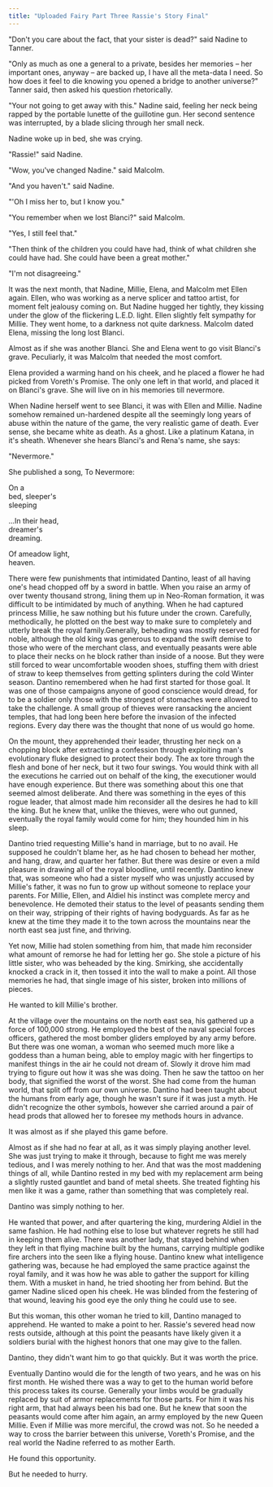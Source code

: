 ```yaml
---
title: "Uploaded Fairy Part Three Rassie's Story Final"
---
```

"Don't you care about the fact, that your sister is dead?" said Nadine to Tanner.

"Only as much as one a general to a private, besides her memories – her important ones, anyway – are backed up, I have all the meta-data I need. So how does it feel to die knowing you opened a bridge to another universe?" Tanner said, then asked his question rhetorically.

"Your not going to get away with this." Nadine said, feeling her neck being rapped by the portable lunette of the guillotine gun. Her second sentence was interrupted, by a blade slicing through her small neck.

Nadine woke up in bed, she was crying.

"Rassie!" said Nadine.

"Wow, you've changed Nadine." said Malcolm.

"And you haven't." said Nadine.

"'Oh I miss her to, but I know you."

"You remember when we lost Blanci?" said Malcolm.

"Yes, I still feel that."

"Then think of the children you could have had, think of what children she could have had. She could have been a great mother."

"I'm not disagreeing."

It was the next month, that Nadine, Millie, Elena, and Malcolm met Ellen again. Ellen, who was working as a nerve splicer and tattoo artist, for moment felt jealousy coming on. But Nadine hugged her tightly, they kissing under the glow of the flickering L.E.D. light. Ellen slightly felt sympathy for Millie. They went home, to a darkness not quite darkness.
Malcolm dated Elena, missing the long lost Blanci.

Almost as if she was another Blanci. She and Elena went to go visit Blanci's grave. Peculiarly, it was Malcolm that needed the most comfort.

Elena provided a warming hand on his cheek, and he placed a flower he had picked from Voreth's Promise. The only one left in that world, and placed it on Blanci's grave. She will live on in his memories till nevermore.

When Nadine herself went to see Blanci, it was with Ellen and Millie. Nadine somehow remained un-hardened despite all the seemingly long years of abuse within the nature of the game, the very realistic game of death. Ever sense, she became white as death. As a ghost. Like a platinum Katana, in it's sheath. Whenever she hears Blanci's and Rena's name, she says:

"Nevermore."

She published a song, To Nevermore:

On a<br />
bed, sleeper's<br />
sleeping<br />

...In
their head,<br />
dreamer's<br />
dreaming.<br />

Of ameadow light,<br />
heaven.

There were few punishments that intimidated Dantino, least of all having one's head chopped off by a sword in battle. When you raise an army of over twenty thousand strong, lining them up in Neo-Roman formation, it was difficult to be intimidated by much of anything. When he had captured princess Millie, he saw nothing but his future under the crown. Carefully, methodically, he plotted on the best way to make sure to completely and utterly break the royal family.Generally, beheading was mostly reserved for noble, although the old king was generous to expand the swift demise to those who were of the merchant class, and eventually peasants were able to place their necks on he block rather than inside of a noose. But they were still forced to wear uncomfortable wooden shoes, stuffing them with driest of straw to keep themselves from getting splinters during the cold Winter season. Dantino remembered when he had first started for those goal. It was one of those campaigns anyone of good conscience would dread, for to be a soldier only those with the strongest of stomaches were allowed to take the challenge. A small group of thieves were ransacking the ancient temples, that had long been here before the invasion of the infected regions. Every day there was the thought that none of us would go home.

On the mount, they apprehended their leader, thrusting her neck on a chopping block after extracting a confession through exploiting man's evolutionary fluke designed to protect their body. The ax tore through the flesh and bone of her neck, but it two four swings. You would think with all the executions he carried out on behalf of the king, the executioner would have enough experience. But there was something about this one that seemed almost deliberate. And there was something in the eyes of this rogue leader, that almost made him reconsider all the desires he had to kill the king. But he knew that, unlike the thieves, were who out gunned, eventually the royal family would come for him; they hounded him in his sleep.

Dantino tried requesting Millie's hand in marriage, but to no avail. He supposed he couldn't blame her, as he had chosen to behead her mother, and hang, draw, and quarter her father. But there was desire or even a mild pleasure in drawing all of the royal bloodline, until recently. Dantino knew that, was someone who had a sister myself who was unjustly accused by Millie's father, it was no fun to grow up without someone to replace your parents. For Millie, Ellen, and Aldiel his instinct was complete mercy and benevolence. He demoted their status to the level of peasants sending them on their way, stripping of their rights of having bodyguards. As far as he knew at the time they made it to the town across the mountains near the north east sea just fine, and thriving.

Yet now, Millie had stolen something from him, that made him reconsider what amount of remorse he had for letting her go. She stole a picture of his little sister, who was beheaded by the king. Smirking, she accidentally knocked a crack in it, then tossed it into the wall to make a point. All those memories he had, that single image of his sister, broken into millions of pieces.

He wanted to kill Millie's brother.

At the village over the mountains on the north east sea, his gathered up a force of 100,000 strong. He employed the best of the naval special forces officers, gathered the most bomber gliders employed by any army before. But there was one woman, a woman who seemed much more like a goddess than a human being, able to employ magic with her fingertips to manifest things in the air he could not dream of. Slowly it drove him mad trying to figure out how it was she was doing. Then he saw the tattoo on her body, that signified the worst of the worst. She had come from the human world, that split off from our own universe. Dantino had been taught about the humans from early age, though he wasn't sure if it was just a myth. He didn't recognize the other symbols, however she carried around a pair of head prods that allowed her to foresee my methods hours in advance.

It was almost as if she played this game before.

Almost as if she had no fear at all, as it was simply playing another level. She was just trying to make it through, because to fight me was merely tedious, and I was merely nothing to her. And that was the most maddening things of all, while Dantino rested in my bed with my replacement arm being a slightly rusted gauntlet and band of metal sheets. She treated fighting his men like it was a game, rather than something that was completely real.

Dantino was simply nothing to her.

He wanted that power, and after quartering the king, murdering Aldiel in the same fashion. He had nothing else to lose but whatever regrets he still had in keeping them alive. There was another lady, that stayed behind when they left in that flying machine built by the humans, carrying multiple godlike fire archers into the seen like a flying house. Dantino knew what intelligence gathering was, because he had employed the same practice against the royal family, and it was how he was able to gather the support for killing them. With a musket in hand, he tried shooting her from behind. But the gamer Nadine sliced open his cheek. He was blinded from the festering of that wound, leaving his good eye the only thing he could use to see.

But this woman, this other woman he tried to kill, Dantino managed to apprehend. He wanted to make a point to her. Rassie's severed head now rests outside, although at this point the peasants have likely given it a soldiers burial with the highest honors that one may give to the fallen.

Dantino, they didn't want him to go that quickly. But it was worth the price.

Eventually Dantino would die for the length of two years, and he was on his first month. He wished there was a way to get to the human world before this process takes its course. Generally your limbs would be gradually replaced by suit of armor replacements for those parts. For him it was his right arm, that had always been his bad one. But he knew that soon the peasants would come after him again, an army employed by the new Queen Millie. Even if Millie was more merciful, the crowd was not. So he needed a way to cross the barrier between this universe, Voreth's Promise, and the real world the Nadine referred to as mother Earth.

He found this opportunity.

But he needed to hurry.

